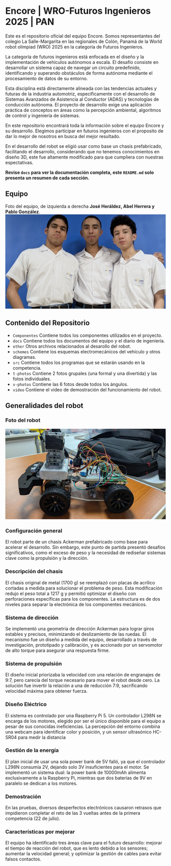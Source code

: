 Encore | WRO-Futuros Ingenieros 2025 | PAN 
==== 

Este es el repositorio oficial del equipo Encore. Somos representantes del colegio La Salle-Margarita en las regionales de Colón, Panamá de la World robot olimpiad (WRO) 2025 en la categoría de Futuros Ingenieros.  

La categoría de futuros ingenieros está enfocada en el diseño y la implementación de vehículos autónomos a escala. El desafío consiste en desarrollar un sistema capaz de navegar un circuito predefinido, identificando y superando obstáculos de forma autónoma mediante el procesamiento de datos de su entorno.  

Esta disciplina está directamente alineada con las tendencias actuales y futuras de la industria automotriz, específicamente con el desarrollo de Sistemas Avanzados de Asistencia al Conductor (ADAS) y tecnologías de conducción autónoma. El proyecto de desarrollo exige una aplicación práctica de conceptos en áreas como la percepción ambiental, algoritmos de control y ingeniería de sistemas.  

En este repositorio encontrará toda la información sobre el equipo Encore y su desarrollo. Elegimos participar en futuros ingenieros con el proposito de dar lo mejor de nosotros en busca del mejor resultado. 


En el desarrollo del robot se eligió usar como base un chasis prefabricado, facilitando el desarrollo, considerando que no tenemos conocimientos en diseño 3D, este fue altamente modificado para que cumpliera con nuestras espectativas. 


****Revise `docs` para ver la documentación completa, este `README.md` solo presenta un resumen de cada sección.**** 

## Equipo
Foto del equipo, de izquierda a derecha **José Heráldez, Abel Herrera y Pablo González**.
![Foto equipo](t-photos/Foto%20Grupal.jpg)






## Contenido del Repositorio
* `Componentes` Contiene todos los componentes utilizados en el proyecto.
* `docs` Contiene todos los documentos del equipo y el diario de ingeniería.
* `other` Otros archivos relacionados al desarollo del robot.
* `schemes` Contiene los esquemas electromecánicos del vehículo y otros diagramas.
* `src` Contiene todos los programas que se estarán usando en la competencia.
* `t-photos` Contiene 2 fotos grupales (una formal y una divertida) y las fotos individuales.
* `v-photos` Contiene las 6 fotos desde todos los ángulos.
* `video` Contiene el video de demostración del funcionamiento del robot.


## Generalidades del robot

### Foto del robot
![imagen](<v-photos/Lateral-1.jpg> "imagen")

### Configuración general 
El robot parte de un chasis Ackerman prefabricado como base para acelerar el desarrollo. Sin embargo, este punto de partida presentó desafíos significativos, como el exceso de peso y la necesidad de rediseñar sistemas clave como la propulsión y la dirección.

### Descripción del chasis 
El chasis original de metal (1700 g) se reemplazó con placas de acrílico cortadas a medida para solucionar el problema de peso. Esta modificación redujo el peso total a 1217 g y permitió optimizar el diseño con perforaciones específicas para los componentes. La estructura es de dos niveles para separar la electrónica de los componentes mecánicos.
### Sistema de dirección 
Se implementó una geometría de dirección Ackerman para lograr giros estables y precisos, minimizando el deslizamiento de las ruedas. El mecanismo fue un diseño a medida del equipo, desarrollado a través de investigación, prototipado y calibración, y es accionado por un servomotor de alto torque para asegurar una respuesta firme.

### Sistema de propulsión 
El diseño inicial priorizaba la velocidad con una relación de engranajes de 9:7, pero carecía del torque necesario para mover el robot desde cero. La solución fue invertir la relación a una de reducción 7:9, sacrificando velocidad máxima para obtener fuerza.
### Diseño Eléctrico 
El sistema es controlado por una Raspberry Pi 5. Un controlador L298N se encarga de los motores, elegido por ser el único disponible para el equipo a pesar de sus conocidas ineficiencias. La percepción del entorno combina una webcam para identificar color y posición, y un sensor ultrasónico HC-SR04 para medir la distancia
### Gestión de la energía 
El plan inicial de usar una sola power bank de 5V falló, ya que el controlador L298N consumía 2V, dejando solo 3V insuficientes para el motor. Se implementó un sistema dual: la power bank de 10000mAh alimenta exclusivamente a la Raspberry Pi, mientras que dos baterías de 9V en paralelo se dedican a los motores.
### Demostración
En las pruebas, diversos desperfectos electrónicos causaron retrasos que impidieron completar el reto de las 3 vueltas antes de la primera competencia (22 de julio).

### Características por mejorar
El equipo ha identificado tres áreas clave para el futuro desarrollo: mejorar el tiempo de reacción del robot, que es lento debido a los sensores; aumentar la velocidad general; y optimizar la gestión de cables para evitar falsos contactos.